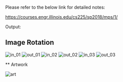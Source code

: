 Please refer to the below link for detailed notes:

https://courses.engr.illinois.edu/cs225/sp2018/mps/1/

Output:
## Image Rotation

![in_01](https://user-images.githubusercontent.com/31773426/36620569-58cab61a-18b9-11e8-99dc-c8c1c52c0145.png)
![out_01](https://user-images.githubusercontent.com/31773426/36620572-5dfd5df4-18b9-11e8-9e57-dc9bcc4360a2.png)
![in_02](https://user-images.githubusercontent.com/31773426/36620575-628fb416-18b9-11e8-8a48-cf1b0f6ddfdb.png)
![out_02](https://user-images.githubusercontent.com/31773426/36620578-66cc4332-18b9-11e8-9cab-8f8300281d88.png)
![in_03](https://user-images.githubusercontent.com/31773426/36620591-6b6e8dc8-18b9-11e8-9255-306a98a6a4f6.png)
![out_03](https://user-images.githubusercontent.com/31773426/36620595-704faca0-18b9-11e8-9643-a61f30992509.png)


** Artwork

![art](https://user-images.githubusercontent.com/31773426/36620870-c5970f90-18ba-11e8-8cad-b292da93bdf2.png)



